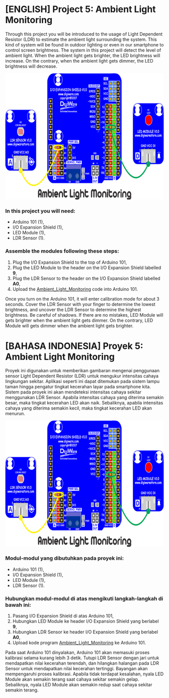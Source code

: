 # [ENGLISH] Project 5: Ambient Light Monitoring
Through this project you will be introduced to the usage of Light Dependent Resistor (LDR) to estimate the ambient light surrounding the system. This kind of system will be found in outdoor lighting or even in our smartphone to control screen brightness.
The system in this project will detect the level of ambient light. When the ambient light gets brighter, the LED brightness will increase. On the contrary, when the ambient light gets dimmer, the LED brightness will decrease.

<img src="/images/Ambient_Light_Monitoring.png" height="400">

### In this project you will need:
* Arduino 101 (1),
* I/O Expansion Shield (1),
* LED Module (1),
* LDR Sensor (1).

### Assemble the modules following these steps:
1. Plug the I/O Expansion Shield to the top of Arduino 101,
2. Plug the LED Module to the header on the I/O Expansion Shield labelled **9**,
3. Plug the LDR Sensor to the header on the I/O Expansion Shield labelled **A0**,
4. Upload the [Ambient_Light_Monitoring](/05_Ambient_Light_Monitoring/Ambient_Light_Monitoring) code into Arduino 101.

Once you turn on the Arduino 101, it will enter calibration mode for about 3 seconds. Cover the LDR Sensor with your finger to determine the lowest brightness, and uncover the LDR Sensor to determine the highest brightness. Be careful of shadows.
If there are no mistakes, LED Module will gets brighter when the ambient light gets dimmer. On the contrary, LED Module will gets dimmer when the ambient light gets brighter.

# [BAHASA INDONESIA] Proyek 5: Ambient Light Monitoring
Proyek ini digunakan untuk memberikan gambaran mengenai penggunaan sensor Light Dependent Resistor (LDR) untuk mengukur intensitas cahaya lingkungan sekitar. Aplikasi seperti ini dapat ditemukan pada sistem lampu taman hingga pengatur tingkat kecerahan layar pada smartphone kita.
Sistem pada proyek ini akan mendeteksi intensitas cahaya sekitar menggunakan LDR Sensor. Apabila intensitas cahaya yang diterima semakin besar, maka tingkat kecerahan LED akan naik. Sebaliknya, apabila intensitas cahaya yang diterima semakin kecil, maka tingkat kecerahan LED akan menurun.

<img src="/images/Ambient_Light_Monitoring.png" height="400">

### Modul-modul yang dibutuhkan pada proyek ini:
* Arduino 101 (1),
* I/O Expansion Shield (1),
* LED Module (1),
* LDR Sensor (1).

### Hubungkan modul-modul di atas mengikuti langkah-langkah di bawah ini:
1. Pasang I/O Expansion Shield di atas Arduino 101,
2. Hubungkan LED Module ke header I/O Expansion Shield yang berlabel **9**,
3. Hubungkan LDR Sensor ke header I/O Expansion Shield yang berlabel **A0**,
4. Upload kode program [Ambient_Light_Monitoring](/05_Ambient_Light_Monitoring/Ambient_Light_Monitoring) ke Arduino 101.

Pada saat Arduino 101 dinyalakan, Arduino 101 akan memasuki proses kalibrasi selama kurang lebih 3 detik. Tutupi LDR Sensor dengan jari untuk mendapatkan nilai kecerahan terendah, dan hilangkan halangan pada LDR Sensor untuk mendapatkan nilai kecerahan tertinggi. Bayangan akan mempengaruhi proses kalibrasi.
Apabila tidak terdapat kesalahan, nyala LED Module akan semakin terang saat cahaya sekitar semakin gelap. Sebaliknya, nyala LED Module akan semakin redup saat cahaya sekitar semakin terang.
